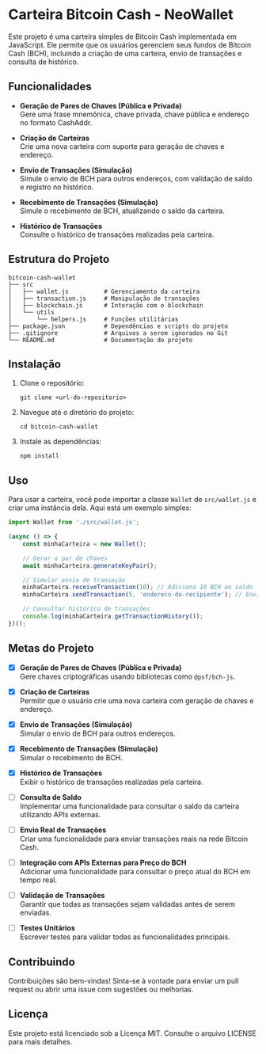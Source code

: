 # Carteira Bitcoin Cash - NeoWallet

Este projeto é uma carteira simples de Bitcoin Cash implementada em JavaScript. Ele permite que os usuários gerenciem seus fundos de Bitcoin Cash (BCH), incluindo a criação de uma carteira, envio de transações e consulta de histórico.

## Funcionalidades

- **Geração de Pares de Chaves (Pública e Privada)**  
  Gere uma frase mnemônica, chave privada, chave pública e endereço no formato CashAddr.

- **Criação de Carteiras**  
  Crie uma nova carteira com suporte para geração de chaves e endereço.

- **Envio de Transações (Simulação)**  
  Simule o envio de BCH para outros endereços, com validação de saldo e registro no histórico.

- **Recebimento de Transações (Simulação)**  
  Simule o recebimento de BCH, atualizando o saldo da carteira.

- **Histórico de Transações**  
  Consulte o histórico de transações realizadas pela carteira.

## Estrutura do Projeto

```
bitcoin-cash-wallet
├── src
│   ├── wallet.js          # Gerenciamento da carteira
│   ├── transaction.js     # Manipulação de transações
│   ├── blockchain.js      # Interação com o blockchain
│   └── utils
│       └── helpers.js     # Funções utilitárias
├── package.json           # Dependências e scripts do projeto
├── .gitignore             # Arquivos a serem ignorados no Git
└── README.md              # Documentação do projeto
```

## Instalação

1. Clone o repositório:
   ```
   git clone <url-do-repositorio>
   ```
2. Navegue até o diretório do projeto:
   ```
   cd bitcoin-cash-wallet
   ```
3. Instale as dependências:
   ```
   npm install
   ```

## Uso

Para usar a carteira, você pode importar a classe `Wallet` de `src/wallet.js` e criar uma instância dela. Aqui está um exemplo simples:

```javascript
import Wallet from './src/wallet.js';

(async () => {
    const minhaCarteira = new Wallet();

    // Gerar o par de chaves
    await minhaCarteira.generateKeyPair();

    // Simular envio de transação
    minhaCarteira.receiveTransaction(10); // Adiciona 10 BCH ao saldo
    minhaCarteira.sendTransaction(5, 'endereco-do-recipiente'); // Envia 5 BCH

    // Consultar histórico de transações
    console.log(minhaCarteira.getTransactionHistory());
})();
```

## Metas do Projeto

- [x] **Geração de Pares de Chaves (Pública e Privada)**  
  Gere chaves criptográficas usando bibliotecas como `@psf/bch-js`.

- [x] **Criação de Carteiras**  
  Permitir que o usuário crie uma nova carteira com geração de chaves e endereço.

- [x] **Envio de Transações (Simulação)**  
  Simular o envio de BCH para outros endereços.

- [x] **Recebimento de Transações (Simulação)**  
  Simular o recebimento de BCH.

- [x] **Histórico de Transações**  
  Exibir o histórico de transações realizadas pela carteira.

- [ ] **Consulta de Saldo**  
  Implementar uma funcionalidade para consultar o saldo da carteira utilizando APIs externas.

- [ ] **Envio Real de Transações**  
  Criar uma funcionalidade para enviar transações reais na rede Bitcoin Cash.

- [ ] **Integração com APIs Externas para Preço do BCH**  
  Adicionar uma funcionalidade para consultar o preço atual do BCH em tempo real.

- [ ] **Validação de Transações**  
  Garantir que todas as transações sejam validadas antes de serem enviadas.

- [ ] **Testes Unitários**  
  Escrever testes para validar todas as funcionalidades principais.

## Contribuindo

Contribuições são bem-vindas! Sinta-se à vontade para enviar um pull request ou abrir uma issue com sugestões ou melhorias.

## Licença

Este projeto está licenciado sob a Licença MIT. Consulte o arquivo LICENSE para mais detalhes.